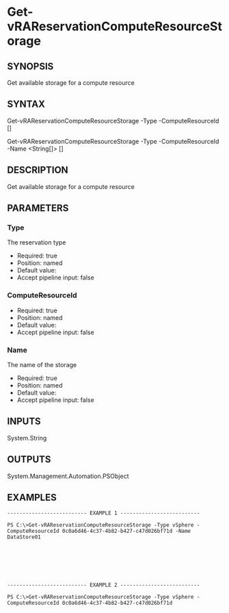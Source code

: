 # Get-vRAReservationComputeResourceStorage

## SYNOPSIS
    
Get available storage for a compute resource

## SYNTAX
 Get-vRAReservationComputeResourceStorage -Type <String> -ComputeResourceId <String> [<CommonParameters>] Get-vRAReservationComputeResourceStorage -Type <String> -ComputeResourceId <String> -Name <String[]> [<CommonParameters>]    

## DESCRIPTION

Get available storage for a compute resource

## PARAMETERS


### Type

The reservation type

* Required: true
* Position: named
* Default value: 
* Accept pipeline input: false

### ComputeResourceId


* Required: true
* Position: named
* Default value: 
* Accept pipeline input: false

### Name

The name of the storage

* Required: true
* Position: named
* Default value: 
* Accept pipeline input: false

## INPUTS

System.String

## OUTPUTS

System.Management.Automation.PSObject

## EXAMPLES
```
-------------------------- EXAMPLE 1 --------------------------

PS C:\>Get-vRAReservationComputeResourceStorage -Type vSphere -ComputeResourceId 0c0a6d46-4c37-4b82-b427-c47d026bf71d -Name DataStore01







-------------------------- EXAMPLE 2 --------------------------

PS C:\>Get-vRAReservationComputeResourceStorage -Type vSphere -ComputeResourceId 0c0a6d46-4c37-4b82-b427-c47d026bf71d
```

